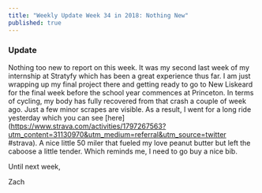 ```yaml
---
title: "Weekly Update Week 34 in 2018: Nothing New"
published: true
---
```


### Update

Nothing too new to report on this week. It was my second last week of my internship at Stratyfy which has been a great experience thus far. I am just wrapping up my final project there and getting ready to go to New Liskeard for the final week before the school year commences at Princeton. In terms of cycling, my body has fully recovered from that crash a couple of week ago. Just a few minor scrapes are visible. As a result, I went for a long ride yesterday which you can see [here](https://www.strava.com/activities/1797267563?utm_content=31130970&utm_medium=referral&utm_source=twitter #strava). A nice little 50 miler that fueled my love peanut butter but left the caboose a little tender. Which reminds me, I need to go buy a nice bib.

Until next week,

Zach
